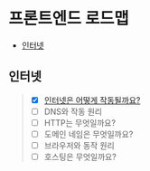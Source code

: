 # 프론트엔드 로드맵

- [인터넷](##인터넷)

## 인터넷

> - [x] [인터넷은 어떻게 작동될까요?](./HowActivateInternet.md)
> - [ ] DNS와 작동 원리
> - [ ] HTTP는 무엇일까요?
> - [ ] 도메인 네임은 무엇일까요?
> - [ ] 브라우저와 동작 원리
> - [ ] 호스팅은 무엇일까요?
